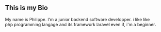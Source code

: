 ## This is my Bio


My name is Philippe. I'm a junior backend software developper.
i like like php programming langage and its framework laravel even if, i'm a beginner. 

